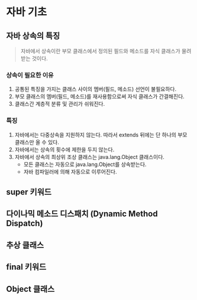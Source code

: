 # 자바 기초
## 자바 상속의 특징
> 자바에서 상속이란 부모 클래스에서 정의된 필드와 메소드를 자식 클래스가 물려받는 것이다.

### 상속이 필요한 이유
1. 공통된 특징을 가지는 클래스 사이의 멤버(필드, 메소드) 선언이 불필요하다.
2. 부모 클래스의 멤버(필드, 메소드)를 재사용함으로써 자식 클래스가 간결해진다.
3. 클래스간 계층적 분류 및 관리가 쉬워진다.

### 특징
1. 자바에서는 다중상속을 지원하지 않는다. 따라서 extends 뒤에는 단 하나의 부모 클래스만 올 수 있다.
2. 자바에서는 상속의 횟수에 제한을 두지 않는다.
3. 자바에서 상속의 최상위 조상 클래스는 java.lang.Object 클래스이다.
	- 모든 클래스는 자동으로 java.lang.Object를 상속받는다.
	- 자바 컴파일러에 의해 자동으로 이루어진다.

## super 키워드
## 다이나믹 메소드 디스패치 (Dynamic Method Dispatch)
## 추상 클래스
## final 키워드
## Object 클래스